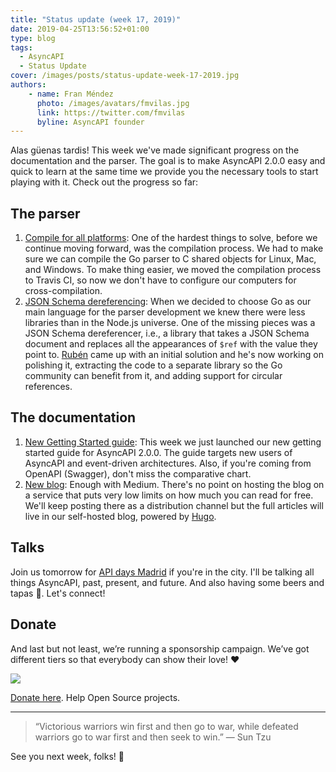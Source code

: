 ```yaml
---
title: "Status update (week 17, 2019)"
date: 2019-04-25T13:56:52+01:00
type: blog
tags:
  - AsyncAPI
  - Status Update
cover: /images/posts/status-update-week-17-2019.jpg
authors:
    - name: Fran Méndez
      photo: /images/avatars/fmvilas.jpg
      link: https://twitter.com/fmvilas
      byline: AsyncAPI founder
---
```


Alas güenas tardis! This week we've made significant progress on the documentation and the parser. The goal is to make AsyncAPI 2.0.0 easy and quick to learn at the same time we provide you the necessary tools to start playing with it. Check out the progress so far:

## The parser

1. [Compile for all platforms](https://github.com/asyncapi/parser/pull/32): One of the hardest things to solve, before we continue moving forward, was the compilation process. We had to make sure we can compile the Go parser to C shared objects for Linux, Mac, and Windows. To make thing easier, we moved the compilation process to Travis CI, so now we don't have to configure our computers for cross-compilation.
2. [JSON Schema dereferencing](https://github.com/asyncapi/parser/pull/33): When we decided to choose Go as our main language for the parser development we knew there were less libraries than in the Node.js universe. One of the missing pieces was a JSON Schema dereferencer, i.e., a library that takes a JSON Schema document and replaces all the appearances of `$ref` with the value they point to. [Rubén](https://twitter.com/xinoman12) came up with an initial solution and he's now working on polishing it, extracting the code to a separate library so the Go community can benefit from it, and adding support for circular references.

## The documentation

1. [New Getting Started guide](https://www.asyncapi.com/docs/getting-started/): This week we just launched our new getting started guide for AsyncAPI 2.0.0. The guide targets new users of AsyncAPI and event-driven architectures. Also, if you're coming from OpenAPI (Swagger), don't miss the comparative chart.
2. [New blog](https://www.asyncapi.com/blog/): Enough with Medium. There's no point on hosting the blog on a service that puts very low limits on how much you can read for free. We'll keep posting there as a distribution channel but the full articles will live in our self-hosted blog, powered by [Hugo](https://gohugo.io).

## Talks
Join us tomorrow for [API days Madrid](http://apidaysmad.apiaddicts.org/schedule/#session-2) if you're in the city. I'll be talking all things AsyncAPI, past, present, and future. And also having some beers and tapas 🍻. Let's connect!

## Donate
And last but not least, we’re running a sponsorship campaign. We’ve got different tiers so that everybody can show their love! ❤️

![](/images/posts/donation.png)

[Donate here](https://opencollective.com/asyncapi). Help Open Source projects.

---

> “Victorious warriors win first and then go to war, while defeated warriors go to war first and then seek to win.”
> — Sun Tzu

See you next week, folks! 👋